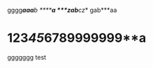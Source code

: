 gggg******aa**a**b
********a
****z*a**b**c*z**
gab***aa

123*45*678**9999**999**a
=========================
ggggggg test